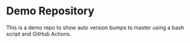 # Demo Repository

This is a demo repo to show auto version bumps to master using a bash script and GitHub Actions.